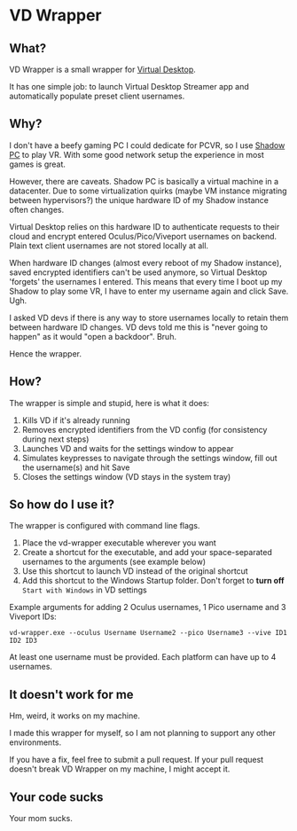 # VD Wrapper

## What?
VD Wrapper is a small wrapper for [Virtual Desktop](https://vrdesktop.net).

It has one simple job: to launch Virtual Desktop Streamer app and automatically populate preset client usernames.

## Why?
I don't have a beefy gaming PC I could dedicate for PCVR, so I use [Shadow PC](https://shadow.tech) to play VR. With some good network setup the experience in most games is great.

However, there are caveats. Shadow PC is basically a virtual machine in a datacenter. Due to some virtualization quirks (maybe VM instance migrating between hypervisors?) the unique hardware ID of my Shadow instance often changes.

Virtual Desktop relies on this hardware ID to authenticate requests to their cloud and encrypt entered Oculus/Pico/Viveport usernames on backend. Plain text client usernames are not stored locally at all.

When hardware ID changes (almost every reboot of my Shadow instance), saved encrypted identifiers can't be used anymore, so Virtual Desktop 'forgets' the usernames I entered. This means that every time I boot up my Shadow to play some VR, I have to enter my username again and click Save. Ugh.

I asked VD devs if there is any way to store usernames locally to retain them between hardware ID changes. VD devs told me this is "never going to happen" as it would "open a backdoor". Bruh.

Hence the wrapper.

## How?
The wrapper is simple and stupid, here is what it does:

1. Kills VD if it's already running
2. Removes encrypted identifiers from the VD config (for consistency during next steps)
3. Launches VD and waits for the settings window to appear
4. Simulates keypresses to navigate through the settings window, fill out the username(s) and hit Save
5. Closes the settings window (VD stays in the system tray)

## So how do I use it?
The wrapper is configured with command line flags.

1. Place the vd-wrapper executable wherever you want
2. Create a shortcut for the executable, and add your space-separated usernames to the arguments (see example below)
3. Use this shortcut to launch VD instead of the original shortcut
4. Add this shortcut to the Windows Startup folder. Don't forget to **turn off** `Start with Windows` in VD settings

Example arguments for adding 2 Oculus usernames, 1 Pico username and 3 Viveport IDs:

```vd-wrapper.exe --oculus Username Username2 --pico Username3 --vive ID1 ID2 ID3```

At least one username must be provided. Each platform can have up to 4 usernames.

## It doesn't work for me
Hm, weird, it works on my machine.

I made this wrapper for myself, so I am not planning to support any other environments.

If you have a fix, feel free to submit a pull request. If your pull request doesn't break VD Wrapper on my machine, I might accept it.

## Your code sucks
Your mom sucks.